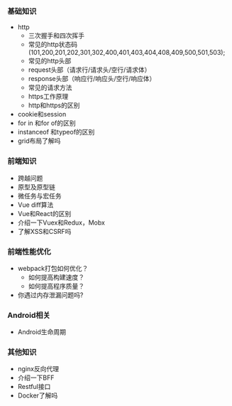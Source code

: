 
### 基础知识
- http
    - 三次握手和四次挥手
    - 常见的http状态码(101,200,201,202,301,302,400,401,403,404,408,409,500,501,503);
    - 常见的http头部
    - request头部（请求行/请求头/空行/请求体）
    - response头部（响应行/响应头/空行/响应体）
    - 常见的请求方法
    - https工作原理
    - http和https的区别
- cookie和session
- for in 和for of的区别
- instanceof 和typeof的区别
- grid布局了解吗


### 前端知识
- 跨越问题
- 原型及原型链
- 微任务与宏任务
- Vue diff算法
- Vue和React的区别
- 介绍一下Vuex和Redux，Mobx
- 了解XSS和CSRF吗


### 前端性能优化
- webpack打包如何优化？
    - 如何提高构建速度？
    - 如何提高程序质量？
- 你遇过内存泄漏问题吗?

 

### Android相关
- Android生命周期

### 其他知识
- nginx反向代理
- 介绍一下BFF
- Restful接口
- Docker了解吗
